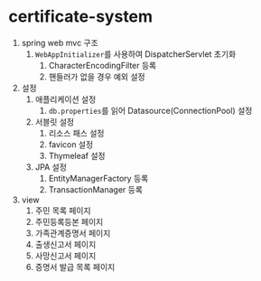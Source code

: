 # certificate-system

1. spring web mvc 구조
    1. `WebAppInitializer`를 사용하여 DispatcherServlet 초기화
        1. CharacterEncodingFilter 등록
        2. 핸들러가 없을 경우 예외 설정
2. 설정
    1. 애플리케이션 설정
        1. `db.properties`를 읽어 Datasource(ConnectionPool) 설정
    2. 서블릿 설정
        1. 리소스 패스 설정
        2. favicon 설정
        3. Thymeleaf 설정
    3. JPA 설정
        1. EntityManagerFactory 등록
        2. TransactionManager 등록
3. view
    1. 주민 목록 페이지
    2. 주민등록등본 페이지
    3. 가족관계증명서 페이지
    4. 출생신고서 페이지
    5. 사망신고서 페이지
    6. 증명서 발급 목록 페이지